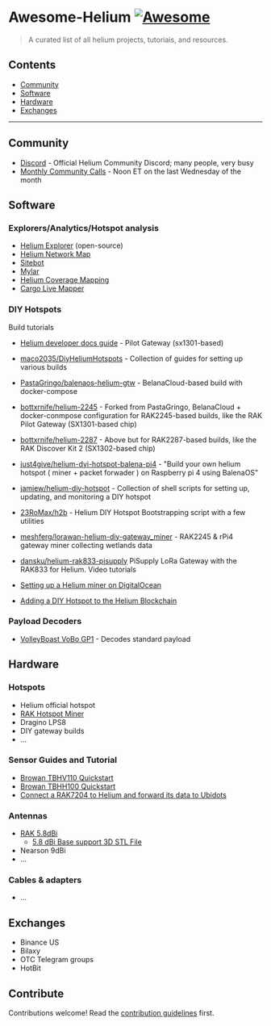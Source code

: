 # Awesome-Helium [![Awesome](https://awesome.re/badge.svg)](https://awesome.re)

> A curated list of all helium projects, tutoriais, and resources.


## Contents

- [Community](#community)
- [Software](#software)
- [Hardware](#hardware)
- [Exchanges](#exchanges)

---

## Community

* [Discord](http://discord.gg/helium) - Official Helium Community Discord; many people, very busy 
* [Monthly Community Calls](https://docs.google.com/document/d/1bMm2alBigBj3detA775Dn0Gz9UM5XczAeK9vnjBB3l0/edit#) - Noon ET on the last Wednesday of the month

## Software

### Explorers/Analytics/Hotspot analysis

* [Helium Explorer](https://explorer.helium.com) (open-source)
* [Helium Network Map](https://network.helium.com)
* [Sitebot](https://sitebot.com/helium)
* [Mylar](https://mylar.app)
* [Helium Coverage Mapping](https://mappers.helium.com)
* [Cargo Live Mapper](https://cargo.helium.com/) 


### DIY Hotspots

Build tutorials

* [Helium developer docs guide](https://developer.helium.com/hotspot/developer-setup) - Pilot Gateway (sx1301-based)
* [maco2035/DiyHeliumHotspots](https://github.com/maco2035/DiyHeliumHotspots) - Collection of guides for setting up various builds
* [PastaGringo/balenaos-helium-gtw](https://github.com/PastaGringo/balenaos-helium-gtw) - BelanaCloud-based build with docker-compose
* [bottxrnife/helium-2245](https://github.com/bottxrnife/helium-2245) - Forked from PastaGringo, BelanaCloud + docker-conmpose configuration for RAK2245-based builds, like the RAK Pilot Gateway (SX1301-based chip)
* [bottxrnife/helium-2287](https://github.com/bottxrnife/helium-2245) - Above but for RAK2287-based builds, like the RAK Discover Kit 2 (SX1302-based chip)
* [just4give/helium-dyi-hotspot-balena-pi4](https://github.com/just4give/helium-dyi-hotspot-balena-pi4) - "Build your own helium hotspot ( miner + packet forwader ) on Raspberry pi 4 using BalenaOS"
* [jamiew/helium-diy-hotspot](https://github.com/jamiew/helium-diy-hotspot) - Collection of shell scripts for setting up, updating, and monitoring a DIY hotspot
* [23RoMax/h2b](https://github.com/23RoMax/h2b) - Helium DIY Hotspot Bootstrapping script with a few utilities
* [meshferg/lorawan-helium-diy-gateway_miner](https://github.com/meshferg/lorawan-helium-diy-gateway_miner ) - RAK2245 & rPi4 gateway miner collecting wetlands data
* [dansku/helium-rak833-pisupply](https://github.com/dansku/helium-rak833-pisupply) PiSupply LoRa Gateway with the RAK833 for Helium.
Video tutorials

* [Setting up a Helium miner on DigitalOcean](https://www.youtube.com/watch?v=rR2Z0vOufLM)
* [Adding a DIY Hotspot to the Helium Blockchain](https://www.youtube.com/watch?v=SzFWSv6UcIE)

### Payload Decoders

* [VolleyBoast VoBo GP1](https://github.com/VolleyBoast/Decoder) - Decodes standard payload 


## Hardware

### Hotspots

* Helium official hotspot
* [RAK Hotspot Miner](https://www.calchipconnect.com/products/rak-hotspot-miner)	
* Dragino LPS8
* DIY gateway builds
* ...

### Sensor Guides and Tutorial

* [Browan TBHV110 Quickstart](https://github.com/mikedsp/helium/blob/master/MyDocuments/BrowanTBHV110_HeliumQuickStart-SHARE.pdf)
* [Browan TBHH100 Quickstart](https://github.com/mikedsp/helium/blob/master/MyDocuments/HowTo_BrowanTBHH100_to_GoogleSheet-SHARE.pdf)
* [Connect a RAK7204 to Helium and forward its data to Ubidots](https://www.hackster.io/mariacarlinahernandez/connect-a-rak7204-to-helium-and-forward-its-data-to-ubidots-073793)

### Antennas

* [RAK 5.8dBi](https://store.rakwireless.com/products/fiber-glass-antenna)
  * [5.8 dBi Base support 3D STL File](https://www.thingiverse.com/thing:4607962)
* Nearson 9dBi
* ...

### Cables & adapters

* ...

## Exchanges

* Binance US
* Bilaxy
* OTC Telegram groups
* HotBit

## Contribute

Contributions welcome! Read the [contribution guidelines](contributing.md) first.
